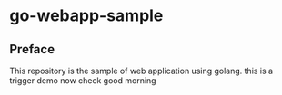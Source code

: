 # go-webapp-sample



## Preface
This repository is the sample of web application using golang.
this is a trigger demo
now check
good morning
